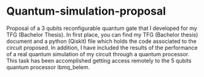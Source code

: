 # Quantum-simulation-proposal
 Proposal of a 3 qubits reconfigurable quantum gate that I developed for my TFG (Bachelor Thesis).
 In first place, you can find my TFG (Bachelor thesis) document and a python (Qiskit) file which holds the code associated to the circuit proposed.
 In addition, I have included the results of the performance of a real quantum simulation of my circuit through a quantum processor. This task has been
 accomplished getting access remotely to the 5 qubits quantum processor ibmq_belem.
 
